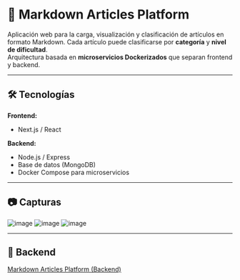 # 📘 Markdown Articles Platform

Aplicación web para la carga, visualización y clasificación de artículos en formato Markdown. Cada artículo puede clasificarse por **categoría** y **nivel de dificultad**.  
Arquitectura basada en **microservicios Dockerizados** que separan frontend y backend.

---

## 🛠 Tecnologías

**Frontend:**
- Next.js / React

**Backend:**
- Node.js / Express
- Base de datos (MongoDB)
- Docker Compose para microservicios

---

## 📷 Capturas

![image](https://github.com/user-attachments/assets/c52cb14b-b2dd-4955-8401-12810d667095)
![image](https://github.com/user-attachments/assets/6cda8a7f-56f2-4172-aeb5-341984606c1f)
![image](https://github.com/user-attachments/assets/40176559-94c0-4938-89f8-4ae0f93c5660)

---

## 🔗 Backend

[Markdown Articles Platform (Backend)](https://github.com/CristianArevaloDuran/Prroyecto-Backend-3er-Semestre)
